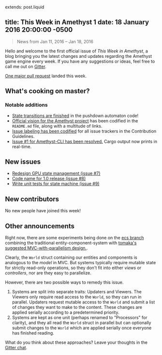 extends: post.liquid

title: This Week in Amethyst 1
date: 18 January 2016 20:00:00 -0500
---

> News from Jan 11, 2016 – Jan 18, 2016

Hello and welcome to the first official issue of *This Week in Amethyst*, a blog
bringing you the latest changes and updates regarding the Amethyst game engine
every week. If you have any suggestions or ideas, feel free to call me out on
[Gitter][gc].

[gc]: https://gitter.im/ebkalderon/amethyst

[One major pull request][ep] landed this week.

[ep]: https://github.com/ebkalderon/amethyst/pulls?q=is:pr+closed:2016-01-11..2016-01-18

## What's cooking on master?

### Notable additions

* [State transitions are finished][e6] in the pushdown automaton code!
* [Official vision for the Amethyst project][av] has been codified in the
  `README.md` file, along with a multitude of links.
* [Issue labeling has been codified][il] for all issue trackers in the
  Contribution Guidelines.
* [Issue #1 for Amethyst-CLI has been resolved.][t1] Cargo output now prints in
  real-time.

[e6]: https://github.com/ebkalderon/amethyst/pull/6
[av]: https://github.com/ebkalderon/amethyst#vision
[il]: https://github.com/ebkalderon/amethyst/blob/master/CONTRIBUTING.md#submitting-issues
[t1]: https://github.com/ebkalderon/amethyst_cli/issues/1

## New issues

* [Redesign GPU state management (issue #7)][e7]
* [Code name for 1.0 release (issue #8)][e8]
* [Write unit tests for state machine (issue #9)][e9]

[e7]: https://github.com/ebkalderon/amethyst/issues/7
[e8]: https://github.com/ebkalderon/amethyst/issues/8
[e9]: https://github.com/ebkalderon/amethyst/issues/9

## New contributors

No new people have joined this week!

## Other announcements

Right now, there are some experiments being done on the [ecs branch][ec]
combining the traditional entity-component-system with
[tomaka's suggested MVC-with-parallelism design.][mv].

[ec]: https://github.com/ebkalderon/amethyst/tree/ecs
[mv]: https://www.reddit.com/r/rust/comments/415a1x/github_ebkalderonamethyst_dataoriented_game/cz0dgf1

Clearly, the `World` struct containing our entities and components is
analogous to the *model* in MVC. But systems typically require mutable state for
strictly read-only operations, so they don't fit into either *views* or
*controllers*, nor are they easy to parallelize.

However, there are two possible ways to remedy this issue.

1. Systems are split into separate traits: Updaters and Viewers. The Viewers
   only require read access to the `World`, so they can run in parallel.
   Updaters request mutable access to the `World` and submit a list of changes
   they want to make to the content. These changes are applied serially
   according to a predetermined priority.
2. Systems are kept as one unit (perhaps renamed to "Processors" for clarity),
   and they all read the `World` struct in parallel but can optionally submit
   changes to the `World` which are applied serially once everyone has finished
   reading.

What do you think about these approaches? Leave your thoughts in the
[Gitter chat][gc].
